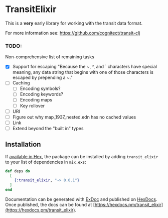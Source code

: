 # TransitElixir

This is a __very__ early library for working with the transit
data format.

For more information see: https://github.com/cognitect/transit-clj

### TODO:

Non-comprehensive list of remaining tasks

- [x] Support for escaping "Because the ~, ^, and ` characters have special meaning, any data string that begins with one of those characters is escaped by prepending a ~."
- [ ] Caching
  - [ ] Encoding symbols?
  - [ ] Encoding keywords?
  - [ ] Encoding maps
  - [ ] Key rollover
- [ ] URI
- [ ] Figure out why map_1937_nested.edn has no cached values
- [ ] Link
- [ ] Extend beyond the "built in" types

## Installation

If [available in Hex](https://hex.pm/docs/publish), the package can be installed
by adding `transit_elixir` to your list of dependencies in `mix.exs`:

```elixir
def deps do
  [
    {:transit_elixir, "~> 0.0.1"}
  ]
end
```

Documentation can be generated with [ExDoc](https://github.com/elixir-lang/ex_doc)
and published on [HexDocs](https://hexdocs.pm). Once published, the docs can
be found at [https://hexdocs.pm/transit_elixir](https://hexdocs.pm/transit_elixir).


